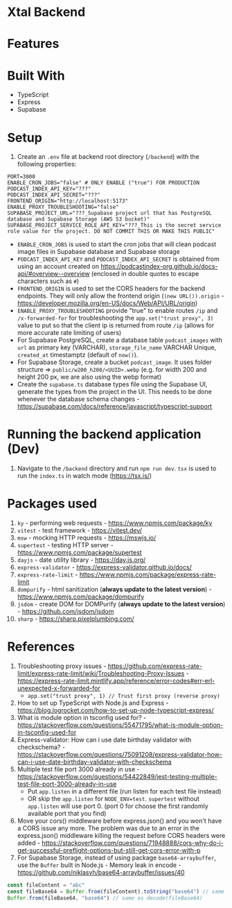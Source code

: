 # Xtal Backend

# Features

# Built With

- TypeScript
- Express
- Supabase

# Setup

1. Create an `.env` file at backend root directory (`/backend`) with the following properties:

```shell
PORT=3000
ENABLE_CRON_JOBS="false" # ONLY ENABLE ("true") FOR PRODUCTION
PODCAST_INDEX_API_KEY="???"
PODCAST_INDEX_API_SECRET="???"
FRONTEND_ORIGIN="http://localhost:5173"
ENABLE_PROXY_TROUBLESHOOTING="false"
SUPABASE_PROJECT_URL="???_Supabase project url that has PostgreSQL database and Supabase Storage (AWS S3 bucket)"
SUPABASE_PROJECT_SERVICE_ROLE_API_KEY="???_This is the secret service role value for the project. DO NOT COMMIT THIS OR MAKE THIS PUBLIC"
```

- `ENABLE_CRON_JOBS` is used to start the cron jobs that will clean podcast image files in Supabase database and Supabase storage
- `PODCAST_INDEX_API_KEY` and `PODCAST_INDEX_API_SECRET` is obtained from using an account created on https://podcastindex-org.github.io/docs-api/#overview--overview (enclosed in double quotes to escape characters such as `#`)
- `FRONTEND_ORIGIN` is used to set the CORS headers for the backend endpoints. They will only allow the frontend origin (`(new URL()).origin` - https://developer.mozilla.org/en-US/docs/Web/API/URL/origin)
- `ENABLE_PROXY_TROUBLESHOOTING` provide "true" to enable routes `/ip` and `/x-forwarded-for` for troubleshooting the `app.set("trust proxy", 3)` value to put so that the client ip is returned from route `/ip` (allows for more accurate rate limiting of users)
- For Supabase PostgreSQL, create a database table `podcast_images` with `url` as primary key (VARCHAR), `storage_file_name` VARCHAR Unique, `created_at` timestamptz (default of `now()`).
- For Supabase Storage, create a bucket `podcast_image`. It uses folder structure => `public/w200_h200/<UUID>.webp` (e.g. for width 200 and height 200 px, we are also using the webp format)
- Create the `supabase.ts` database types file using the Supabase UI, generate the types from the project in the UI. This needs to be done whenever the database schema changes - https://supabase.com/docs/reference/javascript/typescript-support

# Running the backend application (Dev)

1. Navigate to the `/backend` directory and run `npm run dev`. `tsx` is used to run the `index.ts` in watch mode (https://tsx.is/)

# Packages used

1. `ky` - performing web requests - https://www.npmjs.com/package/ky
2. `vitest` - test framework - https://vitest.dev/
3. `msw` - mocking HTTP requests - https://mswjs.io/
4. `supertest` - testing HTTP server - https://www.npmjs.com/package/supertest
5. `dayjs` - date utility library - https://day.js.org/
6. `express-validator` - https://express-validator.github.io/docs/
7. `express-rate-limit` - https://www.npmjs.com/package/express-rate-limit
8. `dompurify` - html sanitization (**always update to the latest version**) - https://www.npmjs.com/package/dompurify
9. `jsdom` - create DOM for DOMPurify (**always update to the latest version**) - https://github.com/jsdom/jsdom
10. `sharp` - https://sharp.pixelplumbing.com/

# References

1. Troubleshooting proxy issues - https://github.com/express-rate-limit/express-rate-limit/wiki/Troubleshooting-Proxy-Issues - https://express-rate-limit.mintlify.app/reference/error-codes#err-erl-unexpected-x-forwarded-for
   - `app.set("trust proxy", 1) // Trust first proxy (reverse proxy)`
2. How to set up TypeScript with Node.js and Express - https://blog.logrocket.com/how-to-set-up-node-typescript-express/
3. What is module option in tsconfig used for? - https://stackoverflow.com/questions/55471795/what-is-module-option-in-tsconfig-used-for
4. Express-validator: How can i use date birthday validator with checkschema? - https://stackoverflow.com/questions/75091208/express-validator-how-can-i-use-date-birthday-validator-with-checkschema
5. Multiple test file port 3000 already in use - https://stackoverflow.com/questions/54422849/jest-testing-multiple-test-file-port-3000-already-in-use
   - Put `app.listen` in a different file (run listen for each test file instead)
   - OR skip the `app.listen` for `NODE_ENV=test`. `supertest` without `app.listen` will use port 0. (port 0 for choose the first randomly available port that you find)
6. Move your cors() middleware before express.json() and you won't have a CORS issue any more. The problem was due to an error in the express.json() middleware killing the request before CORS headers were added - https://stackoverflow.com/questions/71948888/cors-why-do-i-get-successful-preflight-options-but-still-get-cors-error-with-p
7. For Supabase Storage, instead of using package `base64-arraybuffer`, use the `Buffer` built in Node.js - Memory leak in encode - https://github.com/niklasvh/base64-arraybuffer/issues/40

```javascript
const fileContent = "abc"
const fileBase64 = Buffer.from(fileContent).toString("base64") // same as encode(fileContent)
Buffer.from(fileBase64, "base64") // same as decode(fileBase64)
```
